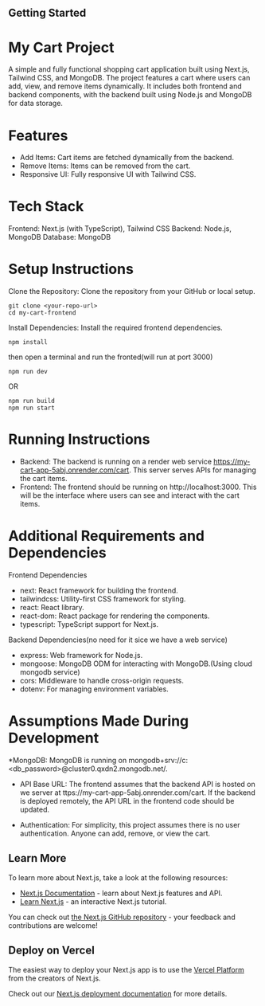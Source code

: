 ## Getting Started

# My Cart Project
A simple and fully functional shopping cart application built using Next.js, Tailwind CSS, and MongoDB. The project features a cart where users can add, view, and remove items dynamically. It includes both frontend and backend components, with the backend built using Node.js and MongoDB for data storage.

# Features
* Add Items: Cart items are fetched dynamically from the backend.
* Remove Items: Items can be removed from the cart.
* Responsive UI: Fully responsive UI with Tailwind CSS.

# Tech Stack
Frontend: Next.js (with TypeScript), Tailwind CSS
Backend: Node.js, MongoDB
Database: MongoDB

# Setup Instructions

Clone the Repository: Clone the repository from your GitHub or local setup.

```
git clone <your-repo-url>
cd my-cart-frontend
```

Install Dependencies: Install the required frontend dependencies.
```
npm install
```

then open a terminal and run the fronted(will run at port 3000)
```
npm run dev
```
OR
```
npm run build
npm run start
```

# Running Instructions
* Backend: The backend is running on a render web service https://my-cart-app-5abj.onrender.com/cart. This server serves APIs for managing the cart items.
* Frontend: The frontend should be running on http://localhost:3000. This will be the interface where users can see and interact with the cart items.

# Additional Requirements and Dependencies

Frontend Dependencies
* next: React framework for building the frontend.
* tailwindcss: Utility-first CSS framework for styling.
* react: React library.
* react-dom: React package for rendering the components.
* typescript: TypeScript support for Next.js.

Backend Dependencies(no need for it sice we have a web service)
* express: Web framework for Node.js.
* mongoose: MongoDB ODM for interacting with MongoDB.(Using cloud mongodb service)
* cors: Middleware to handle cross-origin requests.
* dotenv: For managing environment variables.

# Assumptions Made During Development
*MongoDB: MongoDB is running on mongodb+srv://c<user>:<db_password>@cluster0.qxdn2.mongodb.net/<my-cart-app>.

* API Base URL: The frontend assumes that the backend API is hosted on we server at ttps://my-cart-app-5abj.onrender.com/cart. If the backend is deployed remotely, the API URL in the frontend code should be updated.

* Authentication: For simplicity, this project assumes there is no user authentication. Anyone can add, remove, or view the cart.


## Learn More

To learn more about Next.js, take a look at the following resources:

- [Next.js Documentation](https://nextjs.org/docs) - learn about Next.js features and API.
- [Learn Next.js](https://nextjs.org/learn-pages-router) - an interactive Next.js tutorial.

You can check out [the Next.js GitHub repository](https://github.com/vercel/next.js) - your feedback and contributions are welcome!

## Deploy on Vercel

The easiest way to deploy your Next.js app is to use the [Vercel Platform](https://vercel.com/new?utm_medium=default-template&filter=next.js&utm_source=create-next-app&utm_campaign=create-next-app-readme) from the creators of Next.js.

Check out our [Next.js deployment documentation](https://nextjs.org/docs/pages/building-your-application/deploying) for more details.
